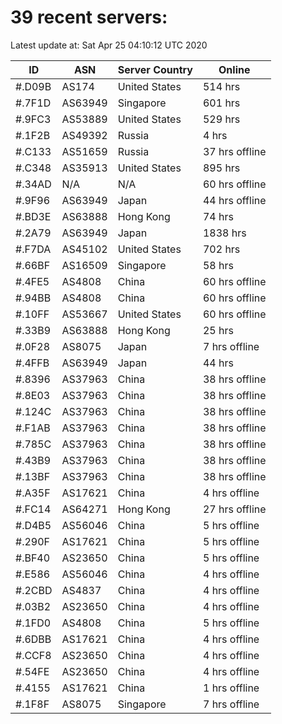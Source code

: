 # 39 recent servers:

Latest update at: Sat Apr 25 04:10:12 UTC 2020

| ID | ASN | Server Country | Online |
| -- | --- | -------------- | ------ |
| #.D09B | AS174 | United States | 514 hrs |
| #.7F1D | AS63949 | Singapore | 601 hrs |
| #.9FC3 | AS53889 | United States | 529 hrs |
| #.1F2B | AS49392 | Russia | 4 hrs |
| #.C133 | AS51659 | Russia | 37 hrs offline |
| #.C348 | AS35913 | United States | 895 hrs |
| #.34AD | N/A | N/A | 60 hrs offline |
| #.9F96 | AS63949 | Japan | 44 hrs offline |
| #.BD3E | AS63888 | Hong Kong | 74 hrs |
| #.2A79 | AS63949 | Japan | 1838 hrs |
| #.F7DA | AS45102 | United States | 702 hrs |
| #.66BF | AS16509 | Singapore | 58 hrs |
| #.4FE5 | AS4808 | China | 60 hrs offline |
| #.94BB | AS4808 | China | 60 hrs offline |
| #.10FF | AS53667 | United States | 60 hrs offline |
| #.33B9 | AS63888 | Hong Kong | 25 hrs |
| #.0F28 | AS8075 | Japan | 7 hrs offline |
| #.4FFB | AS63949 | Japan | 44 hrs |
| #.8396 | AS37963 | China | 38 hrs offline |
| #.8E03 | AS37963 | China | 38 hrs offline |
| #.124C | AS37963 | China | 38 hrs offline |
| #.F1AB | AS37963 | China | 38 hrs offline |
| #.785C | AS37963 | China | 38 hrs offline |
| #.43B9 | AS37963 | China | 38 hrs offline |
| #.13BF | AS37963 | China | 38 hrs offline |
| #.A35F | AS17621 | China | 4 hrs offline |
| #.FC14 | AS64271 | Hong Kong | 27 hrs offline |
| #.D4B5 | AS56046 | China | 5 hrs offline |
| #.290F | AS17621 | China | 5 hrs offline |
| #.BF40 | AS23650 | China | 5 hrs offline |
| #.E586 | AS56046 | China | 4 hrs offline |
| #.2CBD | AS4837 | China | 4 hrs offline |
| #.03B2 | AS23650 | China | 4 hrs offline |
| #.1FD0 | AS4808 | China | 5 hrs offline |
| #.6DBB | AS17621 | China | 4 hrs offline |
| #.CCF8 | AS23650 | China | 4 hrs offline |
| #.54FE | AS23650 | China | 4 hrs offline |
| #.4155 | AS17621 | China | 1 hrs offline |
| #.1F8F | AS8075 | Singapore | 7 hrs offline |

